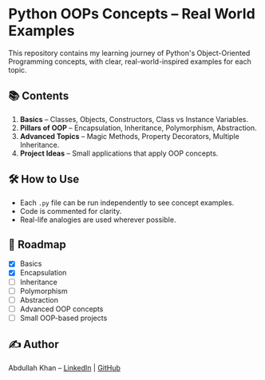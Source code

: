 # Python OOPs Concepts – Real World Examples

This repository contains my learning journey of Python's Object-Oriented Programming concepts, with clear, real-world-inspired examples for each topic.

## 📚 Contents
1. **Basics** – Classes, Objects, Constructors, Class vs Instance Variables.
2. **Pillars of OOP** – Encapsulation, Inheritance, Polymorphism, Abstraction.
3. **Advanced Topics** – Magic Methods, Property Decorators, Multiple Inheritance.
4. **Project Ideas** – Small applications that apply OOP concepts.

## 🛠 How to Use
- Each `.py` file can be run independently to see concept examples.
- Code is commented for clarity.
- Real-life analogies are used wherever possible.

## 🚀 Roadmap
- [x] Basics
- [x] Encapsulation
- [ ] Inheritance
- [ ] Polymorphism
- [ ] Abstraction
- [ ] Advanced OOP concepts
- [ ] Small OOP-based projects

## ✍ Author
Abdullah Khan – [LinkedIn](https://www.linkedin.com) | [GitHub](https://github.com)
